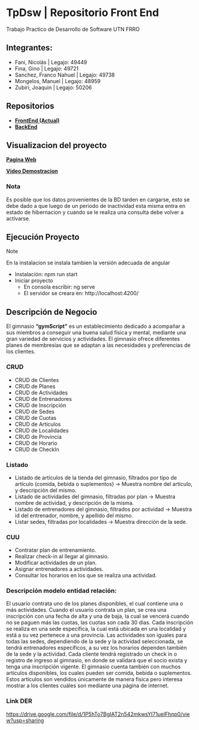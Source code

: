 # TpDsw | Repositorio Front End

Trabajo Practico de Desarrollo de Software UTN FRRO

## Integrantes:

- Fani, Nicolás | Legajo: 49449
- Fina, Gino | Legajo: 49721
- Sanchez, Franco Nahuel | Legajo: 49738
- Mongelos, Manuel | Legajo: 48959
- Zubiri, Joaquin | Legajo: 50206

## Repositorios

- [**FrontEnd (Actual)**](https://github.com/fraancosan/gymScriptFE)
- [**BackEnd**](https://github.com/JoaquinZubiri/ServidorDSW)

## Visualizacion del proyecto

[**Pagina Web**](https://francosanchez.me/gymScriptFE/home)

[**Video Demostracion**](https://youtu.be/uJMpIO53Nyk)

### Nota

Es posible que los datos provenientes de la BD tarden en cargarse, esto se debe dado a que luego de un periodo de inactividad esta misma entra en estado de hibernacion y cuando se le realiza una consulta debe volver a activarse.

## Ejecución Proyecto

> [!NOTE]
> En la instalacion se instala tambien la versión adecuada de angular

- Instalación: npm run start
- Iniciar proyecto
  - En consola escribir: ng serve
  - El servidor se creara en: http://localhost:4200/

## Descripción de Negocio

El gimnasio **“gymScript”** es un establecimiento dedicado a acompañar a sus miembros a conseguir una buena salud física y mental, mediante una gran variedad de servicios y actividades. El gimnasio ofrece diferentes planes de membresías que se adaptan a las necesidades y preferencias de los clientes.

### CRUD

- CRUD de Clientes
- CRUD de Planes
- CRUD de Actividades
- CRUD de Entrenadores
- CRUD de Inscripción
- CRUD de Sedes
- CRUD de Cuotas
- CRUD de Artículos
- CRUD de Localidades
- CRUD de Provincia
- CRUD de Horario
- CRUD de CheckIn

### Listado

- Listado de artículos de la tienda del gimnasio, filtrados por tipo de artículo (comida, bebida o suplementos) → Muestra nombre del artículo, y descripción del mismo.
- Listado de actividades del gimnasio, filtradas por plan → Muestra nombre de actividad, y descripción de la misma.
- Listado de entrenadores del gimnasio, filtrados por actividad → Muestra id del entrenador, nombre, y apellido del mismo.
- Listar sedes, filtradas por localidades → Muestra dirección de la sede.

### CUU

- Contratar plan de entrenamiento.
- Realizar check-in al llegar al gimnasio.
- Modificar actividades de un plan.
- Asignar entrenadores a actividades.
- Consultar los horarios en los que se realiza una actividad.

### Descripción modelo entidad relación:

El usuario contrata uno de los planes disponibles, el cual contiene una o más actividades.
Cuando el usuario contrata un plan, se crea una inscripción con una fecha de alta y una de baja, la cual se vencerá cuando no se paguen más las cuotas, las cuotas son cada 30 dias. Cada inscripción se realiza en una sede específica, la cual está ubicada en una localidad y está a su vez pertenece a una provincia. Las actividades son iguales para todas las sedes, dependiendo de la sede y la actividad seleccionada, se tendrá entrenadores específicos, a su vez los horarios dependen también de la sede y la actividad.
Cada cliente tendrá registrado un check in o registro de ingreso al gimnasio, en donde se validará que el socio exista y tenga una inscripción vigente.
El gimnasio cuenta también con muchos artículos disponibles, los cuales pueden ser comida, bebida o suplementos. Estos artículos son vendidos únicamente de manera física pero interesa mostrar a los clientes cuáles son mediante una página de internet.

### Link DER

https://drive.google.com/file/d/1P5hTo7BgIAT2n542mkwsYI71uelFhnp0/view?usp=sharing
